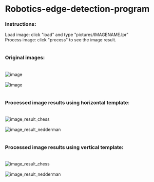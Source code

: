 # Robotics-edge-detection-program

### Instructions: <br>
Load image: click "load" and type "pictures/IMAGENAME.lpr" <br>
Process image: click "process" to see the image result.<br><br>

### Original images: <br><br>
![image](https://user-images.githubusercontent.com/70733761/143072418-a8e45476-77fc-4f0c-8005-3c22063ba5fc.png) <br><br>
![image](https://user-images.githubusercontent.com/70733761/143072509-60f24e47-3655-4bd0-a8c0-d451d3bf9c88.png)  <br><br>

### Processed image results using horizontal template: <br><br>
![image_result_chess](https://user-images.githubusercontent.com/70733761/143071963-cb7157ee-7d5e-4544-b754-71e183ea5957.JPG)  <br><br>
![image_result_nedderman](https://user-images.githubusercontent.com/70733761/143071986-a97dbb37-a384-41dc-9eb9-0f0b9c251e86.JPG)  <br><br>

### Processed image results using vertical template: <br><br>
![image_result_chess](https://user-images.githubusercontent.com/70733761/143073112-253962a9-ad07-4b8d-9a5e-9b2b9462230b.JPG)<br><br>
![image_result_nedderman](https://user-images.githubusercontent.com/70733761/143073134-0d16973c-425a-49c8-8f48-f49b4009e2f2.JPG)<br><br>

